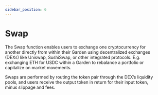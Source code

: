 ```yaml
---
sidebar_position: 6
---
```


# Swap

The Swap function enables users to exchange one cryptocurrency for another directly from within their Garden using decentralized exchanges (DEXs) like Uniswap, SushiSwap, or other integrated protocols. E.g. exchanging ETH for USDC within a Garden to rebalance a portfolio or capitalize on market movements.

Swaps are performed by routing the token pair through the DEX’s liquidity pools, and users receive the output token in return for their input token, minus slippage and fees.